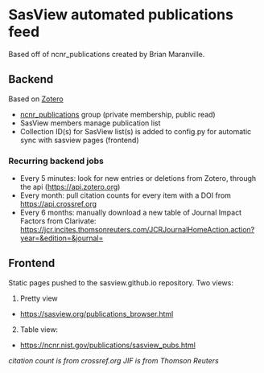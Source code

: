 # SasView automated publications feed

Based off of ncnr_publications created by Brian Maranville.

## Backend

Based on [Zotero](https://www.zotero.org)

- [ncnr_publications](https://www.zotero.org/groups/2309096/sasview/items) group (private membership, public read)
- SasView members manage publication list
- Collection ID(s) for SasView list(s) is added to config.py for automatic sync with sasview pages (frontend)

### Recurring backend jobs

- Every 5 minutes: look for new entries or deletions from Zotero, through the api (https://api.zotero.org)
- Every month: pull citation counts for every item with a DOI from https://api.crossref.org
- Every 6 months: manually download a new table of Journal Impact Factors from Clarivate: 
  https://jcr.incites.thomsonreuters.com/JCRJournalHomeAction.action?year=&edition=&journal=

## Frontend

Static pages pushed to the sasview.github.io repository.
Two views:

1.  Pretty view
  * https://sasview.org/publications_browser.html
2.  Table view:
  * https://ncnr.nist.gov/publications/sasview_pubs.html
 
<i>citation count is from crossref.org</i>
<i>JIF is from Thomson Reuters</i>